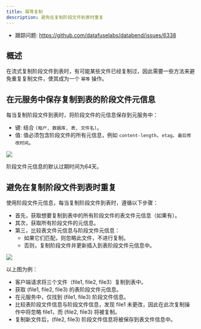 ```yaml
---
title: 幂等复制
description: 避免在复制阶段文件到表时重复
---
```


- 跟踪问题: https://github.com/datafuselabs/databend/issues/6338

## 概述

在流式复制阶段文件到表时，有可能某些文件已经复制过，因此需要一些方法来避免重复复制文件，使其成为一个 `幂等` 操作。

## 在元服务中保存复制到表的阶段文件元信息

每当复制阶段文件到表时，将阶段文件的元信息保存到元服务中：

- 键: 结合 `(租户, 数据库, 表, 文件名)`。
- 值: 值必须包含阶段文件的所有元信息，例如 `content-length`、`etag`、`最后修改时间`。

![](/img/rfc/20220909-idempotent-copy/stage-file-meta.png)

阶段文件元信息的默认过期时间为64天。

## 避免在复制阶段文件到表时重复

使用阶段文件元信息，每当复制阶段文件到表时，遵循以下步骤：

* 首先，获取想要复制到表中的所有阶段文件的表文件元信息（如果有）。
* 其次，获取所有阶段文件的元信息。
* 第三，比较表文件元信息与阶段文件元信息：
  * 如果它们匹配，则忽略此文件，不进行复制。
  * 否则，复制阶段文件并更新插入到表阶段文件元信息中。

![](/img/rfc/20220909-idempotent-copy/example.png)

以上图为例：

* 客户端请求将三个文件（file1, file2, file3）复制到表中。
* 获取 (file1, file2, file3) 的表阶段文件元信息。
* 在元服务中，仅找到 (file1, file3) 阶段文件信息。
* 比较表阶段文件信息与阶段文件信息，发现 file1 未更改，因此在此次复制操作中将忽略 file1，而 (file2, file3) 将被复制。
* 复制新文件后，(file2, file3) 阶段文件信息将被保存到表文件信息中。
